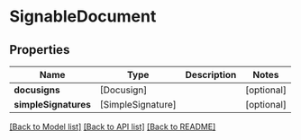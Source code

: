# SignableDocument

## Properties
Name | Type | Description | Notes
------------ | ------------- | ------------- | -------------
**docusigns** | [Docusign] |  | [optional] 
**simpleSignatures** | [SimpleSignature] |  | [optional] 

[[Back to Model list]](../README.md#documentation-for-models) [[Back to API list]](../README.md#documentation-for-api-endpoints) [[Back to README]](../README.md)


